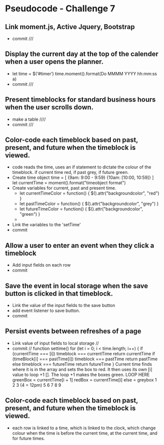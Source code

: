 
# Pseudocode - Challenge 7
## Link moment.js, Active Jquery, Bootstrap
- commit ///
##  Display the current day at the top of the calender when a user opens the planner.
- let time = $(‘#timer’)
time.moment().format(Do MMMM YYYY hh:mm:ss a)
- commit  ///
## Present timeblocks for standard business hours when the user scrolls down.
- make a table ////
- commit ///
## Color-code each timeblock based on past, present, and future when the timeblock is viewed.
-  code reads the time, uses an if statement to dictate the colour of the timeblock. if current time red, if past grey, if future green.
- Create time object
    time = [
        {9am: 9:00 - 9:59}
        {10am: [10:00, 10:59]}
    ]
let currentTime = moment().format("timeobject format")
- Create variables for current, past and present time.
    - let currentTimeColor = function() {
        $().attr("backgroundcolor", "red")
    }
    - let pastTimeColor = function() {
        $().attr("backgroundcolor", "grey")
    }
    - let futureTimeColor = function() {
        $().attr("backgroundcolor", "green")
    }
    -
- Link the variables to the 'setTime'
- commit
## Allow a user to enter an event when they click a timeblock
- Add input fields on each row
- commit
## Save the event in local storage when the save button is clicked in that timeblock.
- Link the value of the input fields to the save button
- add event listener to save button.
- commit
## Persist events between refreshes of a page
- Link value of input fields to local storage //
- commit //
 function settime()
 for (let i = 0; i < time.length; i++) {
    if (currentTime === [i])
    timeblock === currentTime
    return currentTime
    if (timeBlock[i] === pastTime[i])
    timeblock === pastTime
    return pastTime
    else
    timeblock === futureTime
    return futureTime
 }
Current time finds where it is in the array and sets the box to red. It then uses its own [i] value to loop +1 []. The loop +1 makes the boxes green.
LOOP HERE
greenBox = currentTime[i + 1]
redBox = currentTime[i]
else = greybox
1 2 3 (4 = 12pm) 5 6 7 8 9


 
## Color-code each timeblock based on past, present, and future when the timeblock is viewed.
-  each row is linked to a time, which is linked to the clock, which change colour when the time is before the current time, at the current time, and for future times.
